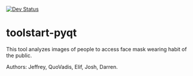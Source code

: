 
[![Dev Status](https://img.shields.io/endpoint?url=https://salty-headland-67572.herokuapp.com/badges/phase?repo=Face_Mask_tool)](https://img.shields.io/endpoint?url=https://salty-headland-67572.herokuapp.com/badges/phase?repo=Face_Mask_tool)

# toolstart-pyqt

This tool analyzes images of people to access face mask wearing habit of the public.

Authors: Jeffrey, QuoVadis, Elif, Josh, Darren.
